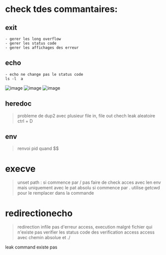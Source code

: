 # check tdes commantaires:

## exit

```
- gerer les long overflow
- gerer les status code
- gerer les affichages des erreur
```

## echo

```
- echo ne change pas le status code
ls -l  a
```
![image](https://github.com/Ik-kiren/minishell/assets/80333328/fbadd5a1-6f49-4a5e-a60a-47109a7b57ac)
![image](https://github.com/Ik-kiren/minishell/assets/80333328/95a468f8-9b63-4ca5-8127-ed69a87721f9)
![image](https://github.com/Ik-kiren/minishell/assets/80333328/c49919f5-befc-4192-b87e-a86f997f3326)

## heredoc

> probleme de dup2 avec plusieur file in, file out
> chech leak aleatoire ctrl + D

## env

>renvoi pid quand $$

# execve
> unset path : si commence par / pas faire de check acces avec len env mais uniquement avec le pat absolu
>              si commence par . utilise getcwd pour le remplacer dans la commande

# redirectionecho 
> redirection infile pas d'erreur access, execution malgré fichier qui n'existe pas
> verifier les status code des verification access
> access avec chemin absolue et ./

leak command existe pas
